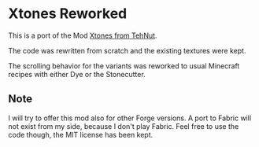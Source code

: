 # Xtones Reworked
This is a port of the Mod [Xtones from TehNut](https://github.com/TehNut/Xtones).

The code was rewritten from scratch and the existing textures were kept.

The scrolling behavior for the variants was reworked to usual Minecraft recipes with either Dye or the Stonecutter.

## Note
I will try to offer this mod also for other Forge versions. A port to Fabric will not exist from my side, because I don't play Fabric. Feel free to use the code though, the MIT license has been kept.